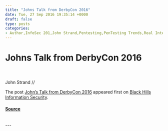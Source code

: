 ```yaml
---
title: "Johns Talk from DerbyCon 2016"
date: Tue, 27 Sep 2016 19:35:14 +0000
draft: false
type: posts
categories: 
- Author,InfoSec 201,John Strand,Pentesting,PenTesting Trends,Real Intelligence Threat Analysis,RITA,RITA2.0
---
```

# Johns Talk from DerbyCon 2016

<br/>

<br/>
John Strand //

The post [John’s Talk from DerbyCon 2016](https://www.blackhillsinfosec.com/johns-talk-from-derbycon-2016/) appeared first on [Black Hills Information Security](https://www.blackhillsinfosec.com).

#### [Source](https://www.blackhillsinfosec.com/johns-talk-from-derbycon-2016/)

<br/>
---
